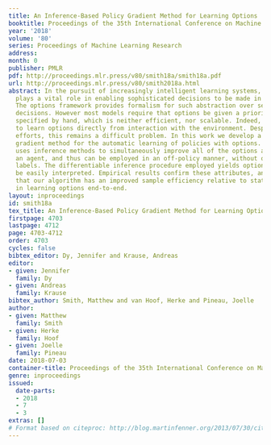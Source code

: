 ```yaml
---
title: An Inference-Based Policy Gradient Method for Learning Options
booktitle: Proceedings of the 35th International Conference on Machine Learning
year: '2018'
volume: '80'
series: Proceedings of Machine Learning Research
address: 
month: 0
publisher: PMLR
pdf: http://proceedings.mlr.press/v80/smith18a/smith18a.pdf
url: http://proceedings.mlr.press/v80/smith2018a.html
abstract: In the pursuit of increasingly intelligent learning systems, abstraction
  plays a vital role in enabling sophisticated decisions to be made in complex environments.
  The options framework provides formalism for such abstraction over sequences of
  decisions. However most models require that options be given a priori, presumably
  specified by hand, which is neither efficient, nor scalable. Indeed, it is preferable
  to learn options directly from interaction with the environment. Despite several
  efforts, this remains a difficult problem. In this work we develop a novel policy
  gradient method for the automatic learning of policies with options. This algorithm
  uses inference methods to simultaneously improve all of the options available to
  an agent, and thus can be employed in an off-policy manner, without observing option
  labels. The differentiable inference procedure employed yields options that can
  be easily interpreted. Empirical results confirm these attributes, and indicate
  that our algorithm has an improved sample efficiency relative to state-of-the-art
  in learning options end-to-end.
layout: inproceedings
id: smith18a
tex_title: An Inference-Based Policy Gradient Method for Learning Options
firstpage: 4703
lastpage: 4712
page: 4703-4712
order: 4703
cycles: false
bibtex_editor: Dy, Jennifer and Krause, Andreas
editor:
- given: Jennifer
  family: Dy
- given: Andreas
  family: Krause
bibtex_author: Smith, Matthew and van Hoof, Herke and Pineau, Joelle
author:
- given: Matthew
  family: Smith
- given: Herke
  family: Hoof
- given: Joelle
  family: Pineau
date: 2018-07-03
container-title: Proceedings of the 35th International Conference on Machine Learning
genre: inproceedings
issued:
  date-parts:
  - 2018
  - 7
  - 3
extras: []
# Format based on citeproc: http://blog.martinfenner.org/2013/07/30/citeproc-yaml-for-bibliographies/
---
```

